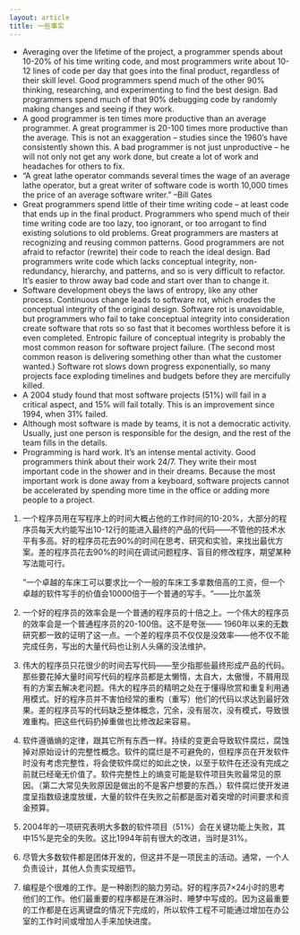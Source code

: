```yaml
---
layout: article
title: 一些事实
---
```


- Averaging over the lifetime of the project, a programmer spends about 10-20% of his time writing code, and most programmers write about 10-12 lines of code per day that goes into the final product, regardless of their skill level. Good programmers spend much of the other 90% thinking, researching, and experimenting to find the best design. Bad programmers spend much of that 90% debugging code by randomly making changes and seeing if they work. 
- A good programmer is ten times more productive than an average programmer. A great programmer is 20-100 times more productive than the average. This is not an exaggeration – studies since the 1960’s have consistently shown this. A bad programmer is not just unproductive – he will not only not get any work done, but create a lot of work and headaches for others to fix. 
- “A great lathe operator commands several times the wage of an average lathe operator, but a great writer of software code is worth 10,000 times the price of an average software writer.” –Bill Gates 
- Great programmers spend little of their time writing code – at least code that ends up in the final product. Programmers who spend much of their time writing code are too lazy, too ignorant, or too arrogant to find existing solutions to old problems. Great programmers are masters at recognizing and reusing common patterns. Good programmers are not afraid to refactor (rewrite) their code  to reach the ideal design. Bad programmers write code which lacks conceptual integrity, non-redundancy, hierarchy, and patterns, and so is very difficult to refactor. It’s easier to throw away bad code and start over than to change it. 
- Software development obeys the laws of entropy, like any other process. Continuous change leads to software rot, which erodes the conceptual integrity of the original design. Software rot is unavoidable, but programmers who fail to take conceptual integrity into consideration create software that rots so so fast that it becomes worthless before it is even completed. Entropic failure of conceptual integrity is probably the most common reason for software project failure. (The second most common reason is delivering something other than what the customer wanted.) Software rot slows down progress exponentially, so many projects face exploding timelines and budgets before they are mercifully killed. 
- A 2004 study found that most software projects (51%) will fail in a critical aspect, and 15% will fail totally. This is an improvement since 1994, when 31% failed. 
- Although most software is made by teams, it is not a democratic activity. Usually, just one person is responsible for the design, and the rest of the team fills in the details. 
- Programming is hard work. It’s an intense mental activity. Good programmers think about their work 24/7. They write their most important code in the shower and in their dreams. Because the most important work is done away from a keyboard, software projects cannot be accelerated by spending more time in the office or adding more people to a project. 


1. 一个程序员用在写程序上的时间大概占他的工作时间的10-20%，大部分的程序员每天大约能写出10-12行的能进入最终的产品的代码——不管他的技术水平有多高。好的程序员花去90%的时间在思考、研究和实验，来找出最优方案。差的程序员花去90%的时间在调试问题程序、盲目的修改程序，期望某种写法能可行。

   ”一个卓越的车床工可以要求比一个一般的车床工多拿数倍高的工资，但一个卓越的软件写手的价值会10000倍于一个普通的写手。“——比尔盖茨 

2. 一个好的程序员的效率会是一个普通的程序员的十倍之上。一个伟大的程序员的效率会是一个普通程序员的20-100倍。这不是夸张—— 1960年以来的无数研究都一致的证明了这一点。一个差的程序员不仅仅是没效率——他不仅不能完成任务，写出的大量代码也让别人头痛的没法维护。  

3. 伟大的程序员只花很少的时间去写代码——至少指那些最终形成产品的代码。那些要花掉大量时间写代码的程序员都是太懒惰，太自大，太傲慢，不屑用现有的方案去解决老问题。伟大的程序员的精明之处在于懂得欣赏和重复利用通用模式。好的程序员并不害怕经常的重构（重写）他们的代码以求达到最好效果。差的程序员写的代码缺乏整体概念，冗余，没有层次，没有模式，导致很难重构。把这些代码扔掉重做也比修改起来容易。  

4. 软件遵循熵的定律，跟其它所有东西一样。持续的变更会导致软件腐烂，腐蚀掉对原始设计的完整性概念。软件的腐烂是不可避免的，但程序员在开发软件时没有考虑完整性，将会使软件腐烂的如此之快，以至于软件在还没有完成之前就已经毫无价值了。软件完整性上的熵变可能是软件项目失败最常见的原因。（第二大常见失败原因是做出的不是客户想要的东西。）软件腐烂使开发进度呈指数级速度放缓，大量的软件在失败之前都是面对着突增的时间要求和资金预算。 

5. 2004年的一项研究表明大多数的软件项目（51%）会在关键功能上失败，其中15%是完全的失败。这比1994年前有很大的改进，当时是31%。  

6. 尽管大多数软件都是团体开发的，但这并不是一项民主的活动。通常，一个人负责设计，其他人负责实现细节。 

7. 编程是个很难的工作。是一种剧烈的脑力劳动。好的程序员7×24小时的思考他们的工作。他们最重要的程序都是在淋浴时、睡梦中写成的。因为这最重要的工作都是在远离键盘的情况下完成的，所以软件工程不可能通过增加在办公室的工作时间或增加人手来加快进度。 
